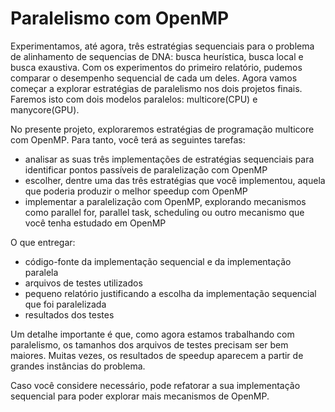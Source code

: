 # Paralelismo com OpenMP

Experimentamos, até agora, três estratégias sequenciais para o problema de alinhamento de sequencias de DNA: busca heurística, busca local e busca exaustiva.
Com os experimentos do primeiro relatório, pudemos comparar o desempenho sequencial de cada um deles. Agora vamos começar a explorar estratégias de paralelismo nos dois projetos finais.
Faremos isto com dois modelos paralelos: multicore(CPU) e manycore(GPU).

No presente projeto, exploraremos estratégias de programação multicore com OpenMP. Para tanto, você terá as seguintes tarefas:

<ul>
  <li> analisar as suas três implementações de estratégias sequenciais para identificar pontos passíveis de paralelização com OpenMP
  <li> escolher, dentre uma das três estratégias que você implementou, aquela que poderia produzir o melhor speedup com OpenMP
  <li> implementar a paralelização com OpenMP, explorando mecanismos como parallel for, parallel task, scheduling ou outro mecanismo que você tenha estudado em OpenMP
</ul>

O que entregar:

<ul>
  <li> código-fonte da implementação sequencial e da implementação paralela
  <li> arquivos de testes utilizados
  <li> pequeno relatório justificando a escolha da implementação sequencial que foi paralelizada
  <li> resultados dos testes
</ul>

Um detalhe importante é que, como agora estamos trabalhando com paralelismo, os tamanhos dos arquivos de testes precisam ser bem maiores. Muitas vezes, os resultados de speedup 
aparecem a partir de grandes instâncias do problema.

Caso você considere necessário, pode refatorar a sua implementação sequencial para poder explorar mais mecanismos de OpenMP.


